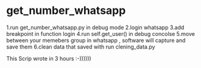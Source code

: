 # get_number_whatsapp
1.run get_number_whatsapp.py in debug mode
2.login whatsapp
3.add breakpoint in function login
4.run self.get_user() in debug concolse
5.move between your memebers group in whatsapp , software will capture and save them
6.clean data that saved with run clening_data.py


This Scrip wrote in 3 hours :-))))))
